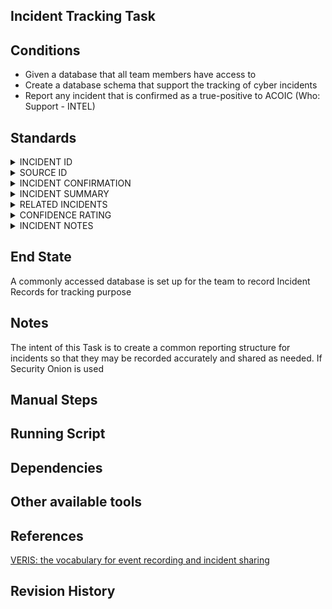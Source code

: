 ## Incident Tracking Task  


## Conditions  
* Given a database that all team members have access to  
* Create a database schema that support the tracking of cyber incidents  
* Report any incident that is confirmed as a true-positive to ACOIC (Who: Support - INTEL)  


## Standards  
<details>
<summary>INCIDENT ID</summary>  

* Question text: Incident or case ID</br>  
* User notes: N/A</br>  
* Question type: text field</br>  
* Variable name: incident_id (string)</br>  
* Purpose: To uniquely identify incidents for storage and tracking over time.</br>  
* Developer notes: We recommend auto-generating IDs rather than prompting the user to create/submit one. If you plan to share incident with others, we suggest not making your org's name part of the incident ID (e.g., verizonBreach_00001).</br>  
* Miscellaneous: N/A</br>  

</details>

<details><summary>SOURCE ID</summary></br>

* `Question text:` Source or handler ID</br>
* `User notes:` N/A</br>
* `Question type:` text field</br>
* `Variable name:` source_id (string)</br>
* `Purpose:` Associate an incident with an entity that is handling or reporting it. This may be a CERT, law enforcement agency, consortium body, or some other custodian/aggregator of incident data. If the incident is handled or reported by the victim, this field is unnecessary (the victim_id will suffice).</br>
* `Developer notes:` N/A</br>
* `Miscellaneous:` N/A</br>

</details>

<details><summary>INCIDENT CONFIRMATION</summary></br>

* `Question text:` Was this a confirmed security incident?</br>
* `User notes:` "Security incident" refers to any incident/event/occurrence/issue (or whatever) that compromises (or negatively affects) a security attribute (C-I-A) of an information asset in any form. This is an intentionally broad definition. In the case of false positives or “near misses” (unsuccessful attacks), the schema allows you to record the actor, action, and asset involved while leaving the attribute blank (since ascribing an attribute would imply the asset was negatively affected…which would mean it qualifies as an incident).</br>
* `Question type:` [enumerated list](http://veriscommunity.net/enums.html#section-incident_desc) (single-select)</br>
* `Variable name:` security_incident (string; enumeration)</br>
* `Purpose:` N/A</br>
* `Developer notes:` N/A</br>
* `Miscellaneous:` Designates confirmed incidents from those that are suspected or known non-incidents. One could, if desired, record information on a significant (but unsuccessful) attack while maintaining the ability to remove it from incident rollups and reporting (if desired).</br>

</details>

<details><summary>INCIDENT SUMMARY</summary></br>

* `Question text:` Please provide a brief summary of the incident.</br>
* `User notes:` For each major event or phase in the incident, try to convey "who did what to what/whom with what result?"" with as much detail as you deem appropriate. Consider, for example, the following scenario:  

"Event 1: External attacker sends phishing email to victim employee to gain admin credentials. Event 2: Employee visits web link in the phishing email and downloads a keylogger to their desktop. Event 3: Attacker uses stolen credentials to access corporate network via legitimate remote access software and searches for sensitive data. Event 4: Attacker installs a backdoor program and a packet sniffer on a web server to capture card data and store it locally. Event 5: Attacker returns via backdoor and exfiltrates the data."</br>
* `Question type:` text field</br>
* `Variable name:` summary (string)</br>
* `Purpose:` Though the purpose of VERIS is to describe an incident using a structured format, capturing a short free-form narrative is still very useful for many reasons.</br>
* `Developer notes:` N/A</br>
* `Miscellaneous:` N/A</br>

</details>

<details><summary>RELATED INCIDENTS</summary></br>

* `Question text:` For example, the incident shares the same threat actor, external IP address, malware hash, or other characteristics with incidents submitted previously.</br>
* `Question type:` text field</br>
* `Variable name:` related_incidents (string)</br>
* `Purpose:` Provides a simple and explicit way to associate different incidents.</br>
* `Developer notes:` N/A</br>
* `Miscellaneous:` This field can be used to link incidents in a larger campaign. To do this, simply generate some kind of shared identifier and record it in this field for each incident in the campaign. You'll be able to easily retrieve all incidents associated with that identifier when necessary.</br>
* `Enumerations:` N/A</br>

</details>

<details><summary>CONFIDENCE RATING</summary></br>

* `Question text:` How certain are you that the information you provided about this incident is accurate?</br>
* `User notes:` N/A</br>
* `Question type:` [enumerated list](http://veriscommunity.net/enums.html#section-incident_desc) (single-select)</br>
* `Variable name:` confidence (string; enumeration)</br>
* `Purpose:` Provides a level of confidence associated with the information submitted for this incident.</br>
* `Developer notes:` N/A</br>
* `Miscellaneous:` N/A</br>

</details>

<details><summary>INCIDENT NOTES</summary></br>

* `Question text:` General incident notes:</br>
* `User notes:` Use this field to record general information, observations, etc about the incident that are not captured by fields specified within VERIS. Each section has a similar place to record notes, and information specific to certain aspects of the incident (e.g., the threat actor involved) should be recorded in the appropriate section.</br>
* `Question type:` text field</br>
* `Variable name:` notes (string)</br>
* `Purpose:` Record general information, observations, etc about the incident that are not captured by fields specified within VERIS.</br>
* `Developer notes:` N/A</br>
* `Miscellaneous:` N/A</br>

</details>


## End State  
A commonly accessed database is set up for the team to record Incident Records for tracking purpose  


## Notes  
The intent of this Task is to create a common reporting structure for incidents so that they may be recorded accurately and shared as needed.  If Security Onion is used


## Manual Steps  


## Running Script  


## Dependencies  


## Other available tools  


## References  
[VERIS: the vocabulary for event recording and incident sharing](http://veriscommunity.net/index.html)  


## Revision History  
